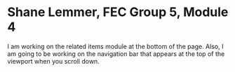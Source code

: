 # Shane Lemmer, FEC Group 5, Module 4

I am working on the related items module at the bottom of the page.
Also, I am going to be working on the navigation bar that appears at the top of the viewport when you scroll down.

